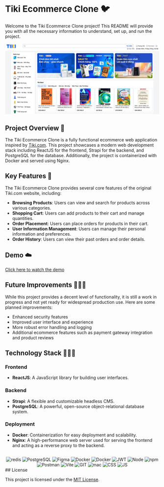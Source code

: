 # Tiki Ecommerce Clone 🐦

Welcome to the Tiki Ecommerce Clone project! This README will provide you with all the necessary information to understand, set up, and run the project.

![My Clone Landing Page](images/landing_readme.jpg)

## Project Overview  📌

The Tiki Ecommerce Clone is a fully functional ecommerce web application inspired by [Tiki.com](https://tiki.vn/). This project showcases a modern web development stack including ReactJS for the frontend, Strapi for the backend, and PostgreSQL for the database. Additionally, the project is containerized with Docker and served using Nginx.

## Key Features 👀

The Tiki Ecommerce Clone provides several core features of the original Tiki.com website, including:

- **Browsing Products**: Users can view and search for products across various categories.
- **Shopping Cart**: Users can add products to their cart and manage quantities.
- **Order Placement**: Users can place orders for products in their cart.
- **User Information Management**: Users can manage their personal information and preferences.
- **Order History**: Users can view their past orders and order details.


## Demo ☁️
[Click here to watch the demo](./images/demo.mp4)

## Future Improvements 👨🏻‍🏭
While this project provides a decent level of functionality, it is still a work in progress and not yet ready for widespread production use. Here are some planned improvements:
- Enhanced security features
- Improved user interface and experience
- More robust error handling and logging
- Additional ecommerce features such as payment gateway integration and product reviews

## Technology Stack 👨🏻‍💻

### Frontend

- **ReactJS**: A JavaScript library for building user interfaces.

### Backend

- **Strapi**: A flexible and customizable headless CMS.
- **PostgreSQL**: A powerful, open-source object-relational database system.

### Deployment

- **Docker**: Containerization for easy deployment and scalability.
- **Nginx**: A high-performance web server used for serving the frontend and acting as a reverse proxy to the backend.
##
<div align="center">
    <img src="https://img.shields.io/badge/redis-%23DD0031.svg?&style=for-the-badge&logo=redis&logoColor=white" alt="redis" />
    <img src="https://img.shields.io/badge/PostgreSQL-316192?style=for-the-badge&logo=postgresql&logoColor=white" alt="PostgreSQL" />
    <img src="https://img.shields.io/badge/Figma-F24E1E?style=for-the-badge&logo=figma&logoColor=white" alt="Figma" />
    <img src="https://img.shields.io/badge/Docker-2CA5E0?style=for-the-badge&logo=docker&logoColor=white" alt="Docker" />
    <img src="https://img.shields.io/badge/Nginx-339933?style=for-the-badge&logo=nginx&logoColor=white" alt="Docker" />
    <img src="https://img.shields.io/badge/JWT-000000?style=for-the-badge&logo=JSON%20web%20tokens&logoColor=white" alt="JWT" />
    <img src="https://img.shields.io/badge/Node%20js-339933?style=for-the-badge&logo=nodedotjs&logoColor=white" alt="Node" />
    <img src="https://img.shields.io/badge/npm-CB3837?style=for-the-badge&logo=npm&logoColor=white" alt="npm" />
    <img src="https://img.shields.io/badge/Postman-FF6C37?style=for-the-badge&logo=Postman&logoColor=white" alt="Postman" />
    <img src="https://img.shields.io/badge/Vite-B73BFE?style=for-the-badge&logo=vite&logoColor=FFD62E" alt="Vite" />
    <img src="https://img.shields.io/badge/GIT-E44C30?style=for-the-badge&logo=git&logoColor=white" alt="GIT" />
    <img src="https://img.shields.io/badge/mac%20os-000000?style=for-the-badge&logo=apple&logoColor=white" alt="mac" />
    <img src="https://img.shields.io/badge/CSS3-1572B6?style=for-the-badge&logo=css3&logoColor=white" alt="CSS">
    <img src="https://img.shields.io/badge/JavaScript-F7DF1E?style=for-the-badge&logo=javascript&logoColor=black" alt="JS">
</div>
## License

This project is licensed under the [MIT License](LICENSE).
